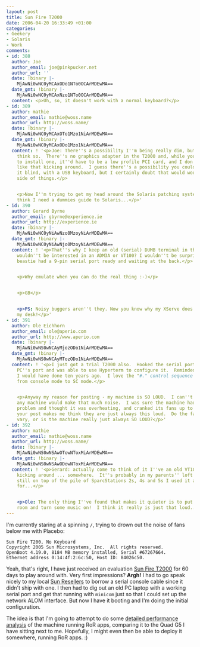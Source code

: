 ```yaml
---
layout: post
title: Sun Fire T2000
date: 2006-04-20 16:33:49 +01:00
categories:
- Geekery
- Solaris
- Work
comments:
- id: 388
  author: Joe
  author_email: joe@pinkpucker.net
  author_url: ''
  date: !binary |-
    MjAwNi0wNC0yMCAxODo1NTo0OCArMDEwMA==
  date_gmt: !binary |-
    MjAwNi0wNC0yMCAxNzo1NTo0OCArMDEwMA==
  content: <p>Uh, so, it doesn't work with a normal keyboard?</p>
- id: 389
  author: mathie
  author_email: mathie@woss.name
  author_url: http://woss.name/
  date: !binary |-
    MjAwNi0wNC0yMCAxOTo1Mzo1NiArMDEwMA==
  date_gmt: !binary |-
    MjAwNi0wNC0yMCAxODo1Mzo1NiArMDEwMA==
  content: ! '<p>Joe: There''s a possibility I''m being really dim, but no, I don''t
    think so.  There''s no graphics adapter in the T2000 and, while you might be able
    to install one, it''d have to be a low profile PCI card, and I don''t have anything
    like that kicking around.  I guess there''s a possibility you could interact with
    it blind, with a USB keyboard, but I certainly doubt that would work for the SC
    side of things.</p>


    <p>Now I''m trying to get my head around the Solaris patching system.  Oww.  I
    think I need a dummies guide to Solaris...</p>'
- id: 390
  author: Gerard Byrne
  author_email: gbyrne@experience.ie
  author_url: http://experience.ie
  date: !binary |-
    MjAwNi0wNC0yNiAwNzo0MzoyNiArMDEwMA==
  date_gmt: !binary |-
    MjAwNi0wNC0yNiAwNjo0MzoyNiArMDEwMA==
  content: ! '<p>That''s why I keep an old (serial) DUMB terminal in the attic. You
    wouldn''t be interested in an ADM3A or VT100? I wouldn''t be surprised if that
    beastie had a 9-pin serial port ready and waiting at the back.</p>


    <p>Why emulate when you can do the real thing :-)</p>


    <p>GB</p>


    <p>PS: Noisy buggers aren''t they. Now you know why my XServe does not live beside
    my desk!</p>'
- id: 391
  author: Ole Eichhorn
  author_email: ole@aperio.com
  author_url: http://www.aperio.com
  date: !binary |-
    MjAwNi0wNS0wNCAyMjozODo1NiArMDEwMA==
  date_gmt: !binary |-
    MjAwNi0wNS0wNCAyMTozODo1NiArMDEwMA==
  content: ! '<p>I just got a trial T2000 also.  Hooked the serial port to a nearby
    PC''s port and was able to use Hyperterm to configure it.  Reminded me of something
    I would have done ten years ago.  I love the "#." control sequence to go back
    from console mode to SC mode.</p>


    <p>Anyway my reason for posting - my machine is SO LOUD.  I can''t even believe
    any machine would make that much noise.  I was sure the machine had a hardware
    problem and thought it was overheating, and cranked its fans up to max to compensate.  Reading
    your post makes me think they are just always this loud.  Do the fans'' speeds
    vary, or is the machine really just always SO LOUD?</p>'
- id: 392
  author: mathie
  author_email: mathie@woss.name
  author_url: http://woss.name/
  date: !binary |-
    MjAwNi0wNS0wNSAwOTowNToxMiArMDEwMA==
  date_gmt: !binary |-
    MjAwNi0wNS0wNSAwODowNToxMiArMDEwMA==
  content: ! '<p>Gerard: actually come to think of it I''ve an old VT100 terminal
    kicking around ... somewhere.  It''s probably in my parents'' loft these days,
    still on top of the pile of SparcStations 2s, 4s and 5s I used it as a console
    for...</p>


    <p>Ole: The only thing I''ve found that makes it quieter is to put it in another
    room and turn some music on!  I think it really is just that loud...</p>'
---
```

I'm currently staring at a spinning `/`, trying to drown out the noise of fans below me with Placebo:

    Sun Fire T200, No Keyboard
    Copyright 2005 Sun Microsystems, Inc.  All rights reserved.
    OpenBoot 4.19.0, 8184 MB memory installed, Serial #67267664.
    Ethernet address 0:14:4f:2:6c:50, Host ID: 84026c50.

Yeah, that's right, I have just received an evaluation [Sun Fire T2000](http://www.sun.com/servers/coolthreads/t2000/test/overview_a.jsp?name=A) for 60 days to play around with.  Very first impressions?  **Argh!** I had to go speak nicely to my local [Sun Resellers](http://www.accesscomputing.co.uk/) to borrow a serial console cable since it didn't ship with one.  I then had to dig out an old PC laptop with a working serial port and get that running with `minicom` just so that I could set up the network ALOM interface.  But now I have it booting and I'm doing the initial configuration.

The idea is that I'm going to attempt to do some [detailed performance analysis](http://blogs.sun.com/roller/page/jonathan/20060221) of the machine running RoR apps, comparing it to the Quad G5 I have sitting next to me.  Hopefully, I might even then be able to deploy it somewhere, running RoR apps. :)

